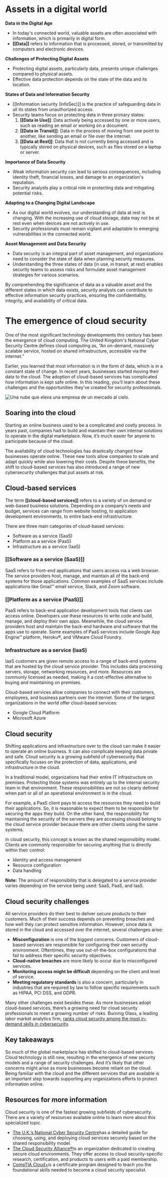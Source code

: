 # Assets in a digital world

**Data in the Digital Age**
- In today's connected world, valuable assets are often associated with information, which is primarily in digital form.
- **[[Data]]** refers to information that is processed, stored, or transmitted by computers and electronic devices.

**Challenges of Protecting Digital Assets**
- Protecting digital assets, particularly data, presents unique challenges compared to physical assets.
- Effective data protection depends on the state of the data and its location.

**States of Data and Information Security**
- [[Information security (InfoSec)]] is the practice of safeguarding data in all its states from unauthorized access.
- Security teams focus on protecting data in three primary states:
  1. **[[Data in Use]]**: Data actively being accessed by one or more users, such as reading an email or working on a document.
  2. **[[Data in Transit]]**: Data in the process of moving from one point to another, like sending an email or file over the internet.
  3. **[[Data at Rest]]**: Data that is not currently being accessed and is typically stored on physical devices, such as files stored on a laptop or server.

**Importance of Data Security**
- Weak information security can lead to serious consequences, including identity theft, financial losses, and damage to an organization's reputation.
- Security analysts play a critical role in protecting data and mitigating potential risks.

**Adapting to a Changing Digital Landscape**
- As our digital world evolves, our understanding of data at rest is changing. With the increasing use of cloud storage, data may not be at rest even when devices are not actively in use.
- Security professionals must remain vigilant and adaptable to emerging vulnerabilities in the connected world.

**Asset Management and Data Security**
- Data security is an integral part of asset management, and organizations need to consider the state of data when planning security measures.
- Understanding the three states of data (in use, in transit, at rest) enables security teams to assess risks and formulate asset management strategies for various scenarios.

By comprehending the significance of data as a valuable asset and the different states in which data exists, security analysts can contribute to effective information security practices, ensuring the confidentiality, integrity, and availability of critical data.

# The emergence of cloud security

One of the most significant technology developments this century has been the emergence of cloud computing. The United Kingdom's National Cyber Security Centre defines cloud computing as, “An on-demand, massively scalable service, hosted on shared infrastructure, accessible via the internet.”

Earlier, you learned that most information is in the form of data, which is in a constant state of change. In recent years, businesses started moving their data to the cloud. The adoption of cloud-based services has complicated how information is kept safe online. In this reading, you’ll learn about these challenges and the opportunities they’ve created for security professionals.

![Una nube que eleva una empresa de un mercado al cielo.](https://d3c33hcgiwev3.cloudfront.net/imageAssetProxy.v1/SJNR0mT7SN6WEubk8Dyxtg_6bf6d1efb4a54693a8ddd217158271f1_S34G006.png?expiry=1696550400000&hmac=Izuf_zHE1D70PIS9Tt5x64ZcWUNf7bvcU76m89r-_hU)

## Soaring into the cloud

Starting an online business used to be a complicated and costly process. In years past, companies had to build and maintain their own internal solutions to operate in the digital marketplace. Now, it’s much easier for anyone to participate because of the cloud.

The availability of cloud technologies has drastically changed how businesses operate online. These new tools allow companies to scale and adapt quickly while also lowering their costs. Despite these benefits, the shift to cloud-based services has also introduced a range of new cybersecurity challenges that put assets at risk.

## Cloud-based services

The term **[[cloud-based services]]** refers to a variety of on demand or web-based business solutions. Depending on a company’s needs and budget, services can range from website hosting, to application development environments, to entire back-end infrastructure.

There are three main categories of cloud-based services:

- Software as a service (SaaS)
- Platform as a service (PaaS)
- Infrastructure as a service (IaaS)

### **[[Software as a service (SaaS)]]**

SaaS refers to front-end applications that users access via a web browser. The service providers host, manage, and maintain all of the back-end systems for those applications. Common examples of SaaS services include applications like Gmail™ email service, Slack, and Zoom software.

### **[[Platform as a service (PaaS)]]**

PaaS refers to back-end application development tools that clients can access online. Developers use these resources to write code and build, manage, and deploy their own apps. Meanwhile, the cloud service providers host and maintain the back-end hardware and software that the apps use to operate. Some examples of PaaS services include Google App Engine™ platform, Heroku®, and VMware Cloud Foundry. 

### **Infrastructure as a service (IaaS)**

IaaS customers are given remote access to a range of back-end systems that are hosted by the cloud service provider. This includes data processing servers, storage, networking resources, and more. Resources are commonly licensed as needed, making it a cost-effective alternative to buying and maintaining on premises.

Cloud-based services allow companies to connect with their customers, employees, and business partners over the internet. Some of the largest organizations in the world offer cloud-based services:

- Google Cloud Platform
- Microsoft Azure

## Cloud security

Shifting applications and infrastructure over to the cloud can make it easier to operate an online business. It can also complicate keeping data private and safe. Cloud security is a growing subfield of cybersecurity that specifically focuses on the protection of data, applications, and infrastructure in the cloud.

In a traditional model, organizations had their entire IT infrastructure on premises. Protecting those systems was entirely up to the internal security team in that environment. These responsibilities are not so clearly defined when part or all of an operational environment is in the cloud.

For example, a PaaS client pays to access the resources they need to build their applications. So, it is reasonable to expect them to be responsible for securing the apps they build. On the other hand, the responsibility for maintaining the security of the servers they are accessing should belong to the cloud service provider because there are other clients using the same systems.

In cloud security, this concept is known as the shared responsibility model. Clients are commonly responsible for securing anything that is directly within their control:

- Identity and access management
- Resource configuration
- Data handling

**Note:** The amount of responsibility that is delegated to a service provider varies depending on the service being used: SaaS, PaaS, and IaaS.

## Cloud security challenges

All service providers do their best to deliver secure products to their customers. Much of their success depends on preventing breaches and how well they can protect sensitive information. However, since data is stored in the cloud and accessed over the internet, several challenges arise:

- **Misconfiguration** is one of the biggest concerns. Customers of cloud-based services are responsible for configuring their own security environment. Oftentimes, they use out-of-the-box configurations that fail to address their specific security objectives.
- **Cloud-native breaches** are more likely to occur due to misconfigured services.
- **Monitoring access might be difficult** depending on the client and level of service.
- **Meeting regulatory standards** is also a concern, particularly in industries that are required by law to follow specific requirements such as HIPAA, PCI DSS, and GDPR.

Many other challenges exist besides these. As more businesses adopt cloud-based services, there’s a growing need for cloud security professionals to meet a growing number of risks. Burning Glass, a leading labor market analytics firm, [ranks cloud security among the most in-demand skills in cybersecurity](https://www.burning-glass.com/wp-content/uploads/2020/10/Fastest_Growing_Cybersecurity_Skills_Report.pdf). 

## Key takeaways

So much of the global marketplace has shifted to cloud-based services. Cloud technology is still new, resulting in the emergence of new security models and a range of security challenges. And it’s likely that other concerns might arise as more businesses become reliant on the cloud. Being familiar with the cloud and the different services that are available is an important step towards supporting any organizations efforts to protect information online. 

## Resources for more information

Cloud security is one of the fastest growing subfields of cybersecurity. There are a variety of resources available online to learn more about this specialized topic.

- [The U.K.’s National Cyber Security Centre](https://www.ncsc.gov.uk/collection/cloud/understanding-cloud-services/cloud-security-shared-responsibility-model)has a detailed guide for choosing, using, and deploying cloud services securely based on the shared responsibility model.
- [The Cloud Security Alliance®](https://cloudsecurityalliance.org/)is an organization dedicated to creating secure cloud environments. They offer access to cloud security-specific research, certification, and products to users with a paid membership.
- [CompTIA Cloud+](https://www.comptia.org/blog/your-next-move-cloud-security-specialist)is a certificate program designed to teach you the foundational skills needed to become a cloud security specialist.